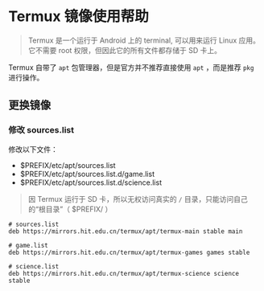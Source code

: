 # Termux 镜像使用帮助

> Termux 是一个运行于 Android 上的 terminal, 可以用来运行 Linux 应用。它不需要 root 权限，但因此它的所有文件都存储于 SD 卡上。

Termux 自带了 `apt` 包管理器，但是官方并不推荐直接使用 `apt` ，而是推荐 `pkg` 进行操作。

## 更换镜像

### 修改 sources.list

修改以下文件：

- $PREFIX/etc/apt/sources.list
- $PREFIX/etc/apt/sources.list.d/game.list
- $PREFIX/etc/apt/sources.list.d/science.list

> 因 Termux 运行于 SD 卡，所以无权访问真实的 `/` 目录，只能访问自己的“根目录”（ $PREFIX/ ）

```text
# sources.list
deb https://mirrors.hit.edu.cn/termux/apt/termux-main stable main

# game.list
deb https://mirrors.hit.edu.cn/termux/apt/termux-games games stable

# science.list
deb https://mirrors.hit.edu.cn/termux/apt/termux-science science stable 
```

